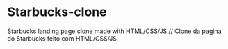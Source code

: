 # Starbucks-clone
Starbucks landing page clone made with HTML/CSS/JS  // Clone da pagina do Starbucks feito com HTML/CSS/JS
